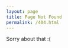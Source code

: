 ```yaml
---
layout: page
title: Page Not Found
permalink: /404.html
---
```


Sorry about that :(

<p id="reroute-suggestions"></p>

<script>
    var url      = window.location.href.split("/");
    var new_url  = null;
    var reroutes = {
        'ASL-LEX': 'asl-lex',
        'AdaptiveHuffmanCoding': 'adaptive-huffman',
        'CensorMachine': 'censor-machine',
        'JumboAdvisor': 'jumbo-advisor',
        'RodRego': 'rodrego',
        'UltimateConvexHull': 'ultimate-convex-hull',
    }

    // if a bad blog url (without leading /blog/), add this reroute
    if ((+url[3] >= 2014 && +url[3] <= 2025) &&
        (+url[4] >= 1    && +url[4] <= 12)   &&
        (+url[5] >= 1    && +url[5] <= 31)) {
        new_url = '/blog/' + url[3] + '/' + url[4] + '/' + url[5] + '/' + url[6] + '/';   
    } 

    // old routes for story-time and vinyl pages
    else if (url[3] === 'projects' && url[4] === 'story-time') {
        new_url = '/music/story-time/';
    } else if (url[3] === 'projects' && url[4] === 'music' && (url[5] === 'vinyl' || url[5] === 'story-time')) {
        new_url = '/music/' + url[5] + '/';
    }

    // everything else
    else if (reroutes[url[3]]) {
        new_url = '/' + reroutes[url[3]] + '/';
    }

    if (new_url) $('#reroute-suggestions').html('However, based on the URL you were trying to access, you might consider trying <a href="' + new_url + '">this alternate link</a>.');
</script>